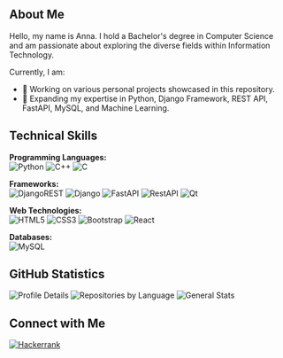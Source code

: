 ## About Me

Hello, my name is Anna. 
I hold a Bachelor's degree in Computer Science and am passionate about exploring the diverse fields within Information Technology.

Currently, I am:
- 🔭 Working on various personal projects showcased in this repository.
- 🌱 Expanding my expertise in Python, Django Framework, REST API, FastAPI, MySQL, and Machine Learning.

## Technical Skills

**Programming Languages:**  
![Python](https://img.shields.io/badge/python-3670A0?style=for-the-badge&logo=python&logoColor=ffdd54)
![C++](https://img.shields.io/badge/c++-%2300599C.svg?style=for-the-badge&logo=c%2B%2B&logoColor=white)
![C](https://img.shields.io/badge/c-%2300599C.svg?style=for-the-badge&logo=c&logoColor=white)

**Frameworks:**  
![DjangoREST](https://img.shields.io/badge/DJANGO-REST-ff1709?style=for-the-badge&logo=django&logoColor=white&color=ff1709&labelColor=gray)
![Django](https://img.shields.io/badge/django-%23092E20.svg?style=for-the-badge&logo=django&logoColor=white)
![FastAPI](https://img.shields.io/badge/fastapi-%2317B6B6.svg?style=for-the-badge&logo=fastapi&logoColor=white)
![RestAPI](https://img.shields.io/badge/restapi-%2317B6B6.svg?style=for-the-badge&logo=restapi&logoColor=white)
![Qt](https://img.shields.io/badge/Qt-%23217346.svg?style=for-the-badge&logo=Qt&logoColor=white)

**Web Technologies:**  
![HTML5](https://img.shields.io/badge/html5-%23E34F26.svg?style=for-the-badge&logo=html5&logoColor=white)
![CSS3](https://img.shields.io/badge/css3-%231572B6.svg?style=for-the-badge&logo=css3&logoColor=white)
![Bootstrap](https://img.shields.io/badge/bootstrap-%238511FA.svg?style=for-the-badge&logo=bootstrap&logoColor=white)
![React](https://img.shields.io/badge/react-%2320232a.svg?style=for-the-badge&logo=react&logoColor=%2361DAFB)

**Databases:**  
![MySQL](https://img.shields.io/badge/mysql-4479A1.svg?style=for-the-badge&logo=mysql&logoColor=white)


## GitHub Statistics

![Profile Details](http://github-profile-summary-cards.vercel.app/api/cards/profile-details?username=anngoroshi&theme=aura_dark)
![Repositories by Language](http://github-profile-summary-cards.vercel.app/api/cards/repos-per-language?username=anngoroshi&theme=aura_dark)
![General Stats](http://github-profile-summary-cards.vercel.app/api/cards/stats?username=anngoroshi&theme=aura_dark)

## Connect with Me

[![Hackerrank](https://img.shields.io/badge/-Hackerrank-2EC866?style=for-the-badge&logo=HackerRank&logoColor=white)](https://www.hackerrank.com/profile/anngoroshi)

